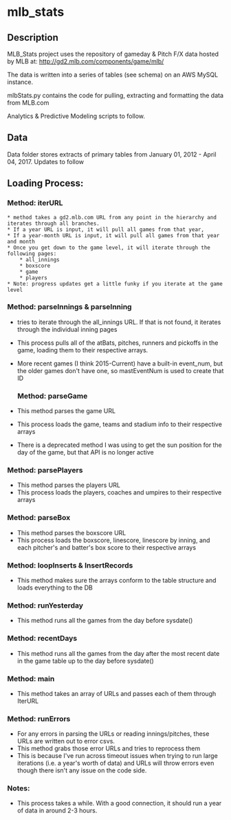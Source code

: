 # mlb_stats

## Description
MLB_Stats project uses the repository of gameday & Pitch F/X data hosted by MLB at:
http://gd2.mlb.com/components/game/mlb/

The data is written into a series of tables (see schema) on an AWS MySQL instance.

mlbStats.py contains the code for pulling, extracting and formatting the data from MLB.com

Analytics & Predictive Modeling scripts to follow.

## Data
Data folder stores extracts of primary tables from January 01, 2012 - April 04, 2017. Updates to follow

## Loading Process:

  ### Method: iterURL
	* method takes a gd2.mlb.com URL from any point in the hierarchy and iterates through all branches. 
	* If a year URL is input, it will pull all games from that year,
	* If a year-month URL is input, it will pull all games from that year and month
	* Once you get down to the game level, it will iterate through the following pages:
		* all_innings      
		* boxscore      
		* game      
		* players      
	* Note: progress updates get a little funky if you iterate at the game level    
      
  ### Method: parseInnings & parseInning  
* tries to iterate through the all_innings URL. If that is not found, it iterates through the individual inning pages    
* This process pulls all of the atBats, pitches, runners and pickoffs in the game, loading them to their respective arrays.    
* More recent games (I think 2015-Current) have a built-in event_num, but the older games don't have one, so mastEventNum is used to create that ID
    
  ### Method: parseGame  
* This method parses the game URL    
* This process loads the game, teams and stadium info to their respective arrays    
* There is a deprecated method I was using to get the sun position for the day of the game, but that API is no longer active
    
 ### Method: parsePlayers 
* This method parses the players URL    
* This process loads the players, coaches and umpires to their respective arrays    
    
 ### Method: parseBox 
* This method parses the boxscore URL    
* This process loads the boxscore, linescore, linescore by inning, and each pitcher's and batter's box score to their respective arrays    
    
 ### Method: loopInserts & InsertRecords 
* This method makes sure the arrays conform to the table structure and loads everything to the DB    
    
 ### Method: runYesterday 
* This method runs all the games from the day before sysdate()    
    
 ### Method: recentDays 
* This method runs all the games from the day after the most recent date in the game table up to the day before sysdate()    
    
 ### Method: main 
* This method takes an array of URLs and passes each of them through IterURL    
    
 ### Method: runErrors 
* For any errors in parsing the URLs or reading innings/pitches, these URLs are written out to error csvs.     
* This method grabs those error URLs and tries to reprocess them    
* This is because I've run across timeout issues when trying to run large iterations (i.e. a year's worth of data) and URLs will throw errors even though there isn't any issue on the code side.    
    
 ### Notes:  
* This process takes a while. With a good connection, it should run a year of data in around 2-3 hours. 
